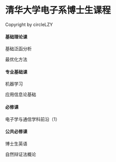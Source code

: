 # 清华大学电子系博士生课程

Copyright by circleLZY

#### 基础理论课

基础泛函分析

最优化方法

#### 专业基础课

机器学习

应用信息论基础

#### 必修课

电子学与通信学科前沿（1）

#### 公共必修课

博士生英语  

自然辩证法概论  
